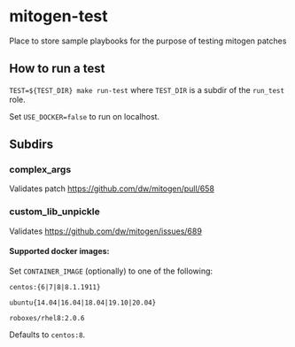 # mitogen-test
Place to store sample playbooks for the purpose of testing mitogen patches

## How to run a test
`TEST=${TEST_DIR} make run-test` where `TEST_DIR` is a subdir of the `run_test` role.

Set `USE_DOCKER=false` to run on localhost.

## Subdirs

### complex_args
Validates patch https://github.com/dw/mitogen/pull/658

### custom_lib_unpickle
Validates https://github.com/dw/mitogen/issues/689

#### Supported docker images:
Set `CONTAINER_IMAGE` (optionally) to one of the following:

`centos:{6|7|8|8.1.1911}`

`ubuntu{14.04|16.04|18.04|19.10|20.04}`

`roboxes/rhel8:2.0.6`

Defaults to `centos:8`.
